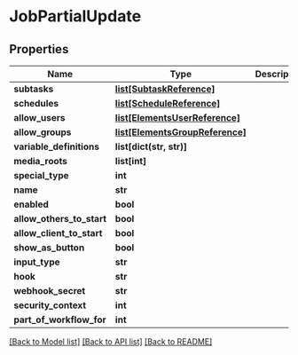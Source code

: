 # JobPartialUpdate

## Properties

Name | Type | Description | Notes
------------ | ------------- | ------------- | -------------
**subtasks** | [**list[SubtaskReference]**](SubtaskReference.md) |  | [optional] 
**schedules** | [**list[ScheduleReference]**](ScheduleReference.md) |  | [optional] 
**allow_users** | [**list[ElementsUserReference]**](ElementsUserReference.md) |  | [optional] 
**allow_groups** | [**list[ElementsGroupReference]**](ElementsGroupReference.md) |  | [optional] 
**variable_definitions** | **list[dict(str, str)]** |  | [optional] 
**media_roots** | **list[int]** |  | [optional] 
**special_type** | **int** |  | [optional] 
**name** | **str** |  | [optional] 
**enabled** | **bool** |  | [optional] 
**allow_others_to_start** | **bool** |  | [optional] 
**allow_client_to_start** | **bool** |  | [optional] 
**show_as_button** | **bool** |  | [optional] 
**input_type** | **str** |  | [optional] 
**hook** | **str** |  | [optional] 
**webhook_secret** | **str** |  | [optional] 
**security_context** | **int** |  | [optional] 
**part_of_workflow_for** | **int** |  | [optional] 

[[Back to Model list]](../#documentation-for-models) [[Back to API list]](../#documentation-for-api-endpoints) [[Back to README]](../)


